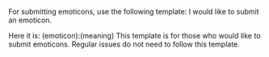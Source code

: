 For submitting emoticons, use the following template:
I would like to submit an emoticon.

Here it is:
(emoticon):(meaning)
This template is for those who would like to submit emoticons. Regular issues do not need to follow this template.
